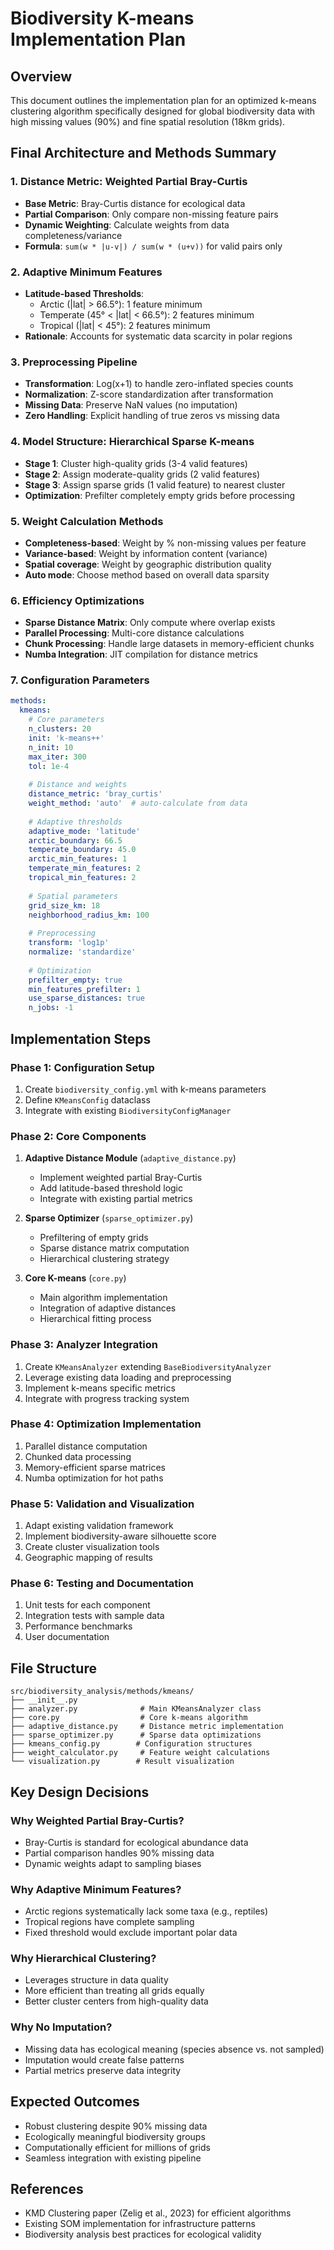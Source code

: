 # Biodiversity K-means Implementation Plan

## Overview
This document outlines the implementation plan for an optimized k-means clustering algorithm specifically designed for global biodiversity data with high missing values (90%) and fine spatial resolution (18km grids).

## Final Architecture and Methods Summary

### 1. Distance Metric: Weighted Partial Bray-Curtis
- **Base Metric**: Bray-Curtis distance for ecological data
- **Partial Comparison**: Only compare non-missing feature pairs
- **Dynamic Weighting**: Calculate weights from data completeness/variance
- **Formula**: `sum(w * |u-v|) / sum(w * (u+v))` for valid pairs only

### 2. Adaptive Minimum Features
- **Latitude-based Thresholds**:
  - Arctic (|lat| > 66.5°): 1 feature minimum
  - Temperate (45° < |lat| < 66.5°): 2 features minimum
  - Tropical (|lat| < 45°): 2 features minimum
- **Rationale**: Accounts for systematic data scarcity in polar regions

### 3. Preprocessing Pipeline
- **Transformation**: Log(x+1) to handle zero-inflated species counts
- **Normalization**: Z-score standardization after transformation
- **Missing Data**: Preserve NaN values (no imputation)
- **Zero Handling**: Explicit handling of true zeros vs missing data

### 4. Model Structure: Hierarchical Sparse K-means
- **Stage 1**: Cluster high-quality grids (3-4 valid features)
- **Stage 2**: Assign moderate-quality grids (2 valid features)
- **Stage 3**: Assign sparse grids (1 valid feature) to nearest cluster
- **Optimization**: Prefilter completely empty grids before processing

### 5. Weight Calculation Methods
- **Completeness-based**: Weight by % non-missing values per feature
- **Variance-based**: Weight by information content (variance)
- **Spatial coverage**: Weight by geographic distribution quality
- **Auto mode**: Choose method based on overall data sparsity

### 6. Efficiency Optimizations
- **Sparse Distance Matrix**: Only compute where overlap exists
- **Parallel Processing**: Multi-core distance calculations
- **Chunk Processing**: Handle large datasets in memory-efficient chunks
- **Numba Integration**: JIT compilation for distance metrics

### 7. Configuration Parameters
```yaml
methods:
  kmeans:
    # Core parameters
    n_clusters: 20
    init: 'k-means++'
    n_init: 10
    max_iter: 300
    tol: 1e-4
    
    # Distance and weights
    distance_metric: 'bray_curtis'
    weight_method: 'auto'  # auto-calculate from data
    
    # Adaptive thresholds
    adaptive_mode: 'latitude'
    arctic_boundary: 66.5
    temperate_boundary: 45.0
    arctic_min_features: 1
    temperate_min_features: 2
    tropical_min_features: 2
    
    # Spatial parameters
    grid_size_km: 18
    neighborhood_radius_km: 100
    
    # Preprocessing
    transform: 'log1p'
    normalize: 'standardize'
    
    # Optimization
    prefilter_empty: true
    min_features_prefilter: 1
    use_sparse_distances: true
    n_jobs: -1
```

## Implementation Steps

### Phase 1: Configuration Setup
1. Create `biodiversity_config.yml` with k-means parameters
2. Define `KMeansConfig` dataclass
3. Integrate with existing `BiodiversityConfigManager`

### Phase 2: Core Components
1. **Adaptive Distance Module** (`adaptive_distance.py`)
   - Implement weighted partial Bray-Curtis
   - Add latitude-based threshold logic
   - Integrate with existing partial metrics

2. **Sparse Optimizer** (`sparse_optimizer.py`)
   - Prefiltering of empty grids
   - Sparse distance matrix computation
   - Hierarchical clustering strategy

3. **Core K-means** (`core.py`)
   - Main algorithm implementation
   - Integration of adaptive distances
   - Hierarchical fitting process

### Phase 3: Analyzer Integration
1. Create `KMeansAnalyzer` extending `BaseBiodiversityAnalyzer`
2. Leverage existing data loading and preprocessing
3. Implement k-means specific metrics
4. Integrate with progress tracking system

### Phase 4: Optimization Implementation
1. Parallel distance computation
2. Chunked data processing
3. Memory-efficient sparse matrices
4. Numba optimization for hot paths

### Phase 5: Validation and Visualization
1. Adapt existing validation framework
2. Implement biodiversity-aware silhouette score
3. Create cluster visualization tools
4. Geographic mapping of results

### Phase 6: Testing and Documentation
1. Unit tests for each component
2. Integration tests with sample data
3. Performance benchmarks
4. User documentation

## File Structure
```
src/biodiversity_analysis/methods/kmeans/
├── __init__.py
├── analyzer.py              # Main KMeansAnalyzer class
├── core.py                  # Core k-means algorithm
├── adaptive_distance.py     # Distance metric implementation
├── sparse_optimizer.py      # Sparse data optimizations
├── kmeans_config.py        # Configuration structures
├── weight_calculator.py     # Feature weight calculations
└── visualization.py        # Result visualization
```

## Key Design Decisions

### Why Weighted Partial Bray-Curtis?
- Bray-Curtis is standard for ecological abundance data
- Partial comparison handles 90% missing data
- Dynamic weights adapt to sampling biases

### Why Adaptive Minimum Features?
- Arctic regions systematically lack some taxa (e.g., reptiles)
- Tropical regions have complete sampling
- Fixed threshold would exclude important polar data

### Why Hierarchical Clustering?
- Leverages structure in data quality
- More efficient than treating all grids equally
- Better cluster centers from high-quality data

### Why No Imputation?
- Missing data has ecological meaning (species absence vs. not sampled)
- Imputation would create false patterns
- Partial metrics preserve data integrity

## Expected Outcomes
- Robust clustering despite 90% missing data
- Ecologically meaningful biodiversity groups
- Computationally efficient for millions of grids
- Seamless integration with existing pipeline

## References
- KMD Clustering paper (Zelig et al., 2023) for efficient algorithms
- Existing SOM implementation for infrastructure patterns
- Biodiversity analysis best practices for ecological validity